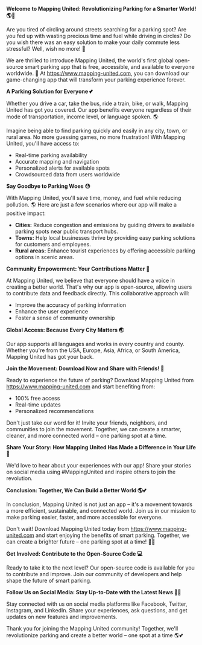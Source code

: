**Welcome to Mapping United: Revolutionizing Parking for a Smarter World! 🌎🚗**

Are you tired of circling around streets searching for a parking spot? Are you fed up with wasting precious time and fuel while driving in circles? Do you wish there was an easy solution to make your daily commute less stressful? Well, wish no more! 🤞

We are thrilled to introduce Mapping United, the world's first global open-source smart parking app that is free, accessible, and available to everyone worldwide. 🌟 At https://www.mapping-united.com, you can download our game-changing app that will transform your parking experience forever.

**A Parking Solution for Everyone 💕**

Whether you drive a car, take the bus, ride a train, bike, or walk, Mapping United has got you covered. Our app benefits everyone regardless of their mode of transportation, income level, or language spoken. 🌎

Imagine being able to find parking quickly and easily in any city, town, or rural area. No more guessing games, no more frustration! With Mapping United, you'll have access to:

* Real-time parking availability
* Accurate mapping and navigation
* Personalized alerts for available spots
* Crowdsourced data from users worldwide

**Say Goodbye to Parking Woes 😓**

With Mapping United, you'll save time, money, and fuel while reducing pollution. 🌎 Here are just a few scenarios where our app will make a positive impact:

* **Cities:** Reduce congestion and emissions by guiding drivers to available parking spots near public transport hubs.
* **Towns:** Help local businesses thrive by providing easy parking solutions for customers and employees.
* **Rural areas:** Enhance tourist experiences by offering accessible parking options in scenic areas.

**Community Empowerment: Your Contributions Matter 🌟**

At Mapping United, we believe that everyone should have a voice in creating a better world. That's why our app is open-source, allowing users to contribute data and feedback directly. This collaborative approach will:

* Improve the accuracy of parking information
* Enhance the user experience
* Foster a sense of community ownership

**Global Access: Because Every City Matters 🌏**

Our app supports all languages and works in every country and county. Whether you're from the USA, Europe, Asia, Africa, or South America, Mapping United has got your back.

**Join the Movement: Download Now and Share with Friends! 🚀**

Ready to experience the future of parking? Download Mapping United from https://www.mapping-united.com and start benefiting from:

* 100% free access
* Real-time updates
* Personalized recommendations

Don't just take our word for it! Invite your friends, neighbors, and communities to join the movement. Together, we can create a smarter, cleaner, and more connected world – one parking spot at a time.

**Share Your Story: How Mapping United Has Made a Difference in Your Life 📝**

We'd love to hear about your experiences with our app! Share your stories on social media using #MappingUnited and inspire others to join the revolution.

**Conclusion: Together, We Can Build a Better World 🌎💕**

In conclusion, Mapping United is not just an app – it's a movement towards a more efficient, sustainable, and connected world. Join us in our mission to make parking easier, faster, and more accessible for everyone.

Don't wait! Download Mapping United today from https://www.mapping-united.com and start enjoying the benefits of smart parking. Together, we can create a brighter future – one parking spot at a time! 🚀💕

**Get Involved: Contribute to the Open-Source Code 💻**

Ready to take it to the next level? Our open-source code is available for you to contribute and improve. Join our community of developers and help shape the future of smart parking.

**Follow Us on Social Media: Stay Up-to-Date with the Latest News 📱📰**

Stay connected with us on social media platforms like Facebook, Twitter, Instagram, and LinkedIn. Share your experiences, ask questions, and get updates on new features and improvements.

Thank you for joining the Mapping United community! Together, we'll revolutionize parking and create a better world – one spot at a time 🌎💕